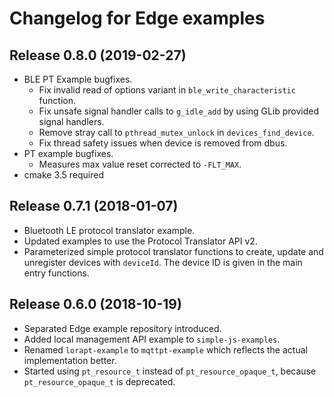 # Changelog for Edge examples

## Release 0.8.0 (2019-02-27)

 * BLE PT Example bugfixes.
   * Fix invalid read of options variant in `ble_write_characteristic` function.
   * Fix unsafe signal handler calls to `g_idle_add` by using GLib provided signal handlers.
   * Remove stray call to `pthread_mutex_unlock` in `devices_find_device`.
   * Fix thread safety issues when device is removed from dbus.
 * PT example bugfixes.
   * Measures max value reset corrected to `-FLT_MAX`.
 * cmake 3.5 required

## Release 0.7.1 (2018-01-07)

 * Bluetooth LE protocol translator example.
 * Updated examples to use the Protocol Translator API v2.
 * Parameterized simple protocol translator functions to create, update and unregister devices with `deviceId`. The device ID is given in the main entry functions.

## Release 0.6.0 (2018-10-19)

 * Separated Edge example repository introduced.
 * Added local management API example to `simple-js-examples`.
 * Renamed `lorapt-example` to `mqttpt-example` which reflects the actual
   implementation better.
 * Started using `pt_resource_t` instead of `pt_resource_opaque_t`, because `pt_resource_opaque_t` is deprecated.
